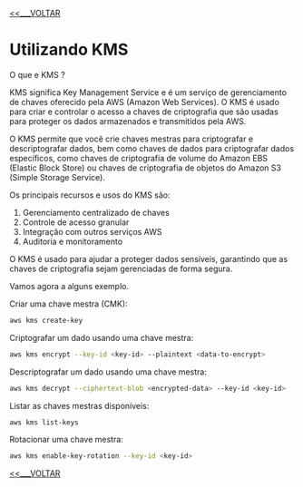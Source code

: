[<<___VOLTAR](../README.md)

# Utilizando KMS

O que e KMS ?

KMS significa Key Management Service e é um serviço de gerenciamento de chaves oferecido pela 
AWS (Amazon Web Services). O KMS é usado para criar e controlar o acesso a chaves de 
criptografia que são usadas para proteger os dados armazenados e transmitidos pela AWS.

O KMS permite que você crie chaves mestras para criptografar e descriptografar dados, bem 
como chaves de dados para criptografar dados específicos, como chaves de criptografia de 
volume do Amazon EBS (Elastic Block Store) ou chaves de criptografia de objetos do 
Amazon S3 (Simple Storage Service).

Os principais recursos e usos do KMS são:

1. Gerenciamento centralizado de chaves
2. Controle de acesso granular
3. Integração com outros serviços AWS
4. Auditoria e monitoramento

O KMS é usado para ajudar a proteger dados sensíveis, garantindo que as chaves de criptografia 
sejam gerenciadas de forma segura. 

Vamos agora a alguns exemplo.

Criar uma chave mestra (CMK):

```bash
aws kms create-key
```

Criptografar um dado usando uma chave mestra:

```bash
aws kms encrypt --key-id <key-id> --plaintext <data-to-encrypt>
```

Descriptografar um dado usando uma chave mestra:

```bash
aws kms decrypt --ciphertext-blob <encrypted-data> --key-id <key-id>
```

Listar as chaves mestras disponíveis:

```bash
aws kms list-keys
```

Rotacionar uma chave mestra:

```bash
aws kms enable-key-rotation --key-id <key-id>
```

[<<___VOLTAR](../README.md)